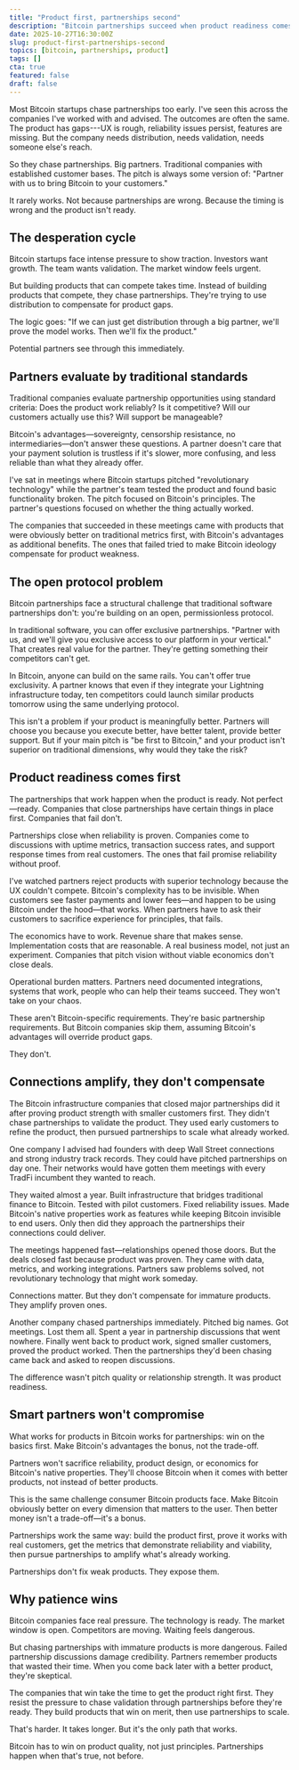 ```yaml
---
title: "Product first, partnerships second"
description: "Bitcoin partnerships succeed when product readiness comes first. Prove the product in market, then use partnerships to scale."
date: 2025-10-27T16:30:00Z
slug: product-first-partnerships-second
topics: [bitcoin, partnerships, product]
tags: []
cta: true
featured: false
draft: false
---
```


Most Bitcoin startups chase partnerships too early. I've seen this across the companies I've worked with and advised. The outcomes are often the same. The product has gaps---UX is rough, reliability issues persist, features are missing. But the company needs distribution, needs validation, needs someone else's reach.

So they chase partnerships. Big partners. Traditional companies with established customer bases. The pitch is always some version of: "Partner with us to bring Bitcoin to your customers."

It rarely works. Not because partnerships are wrong. Because the timing is wrong and the product isn't ready.

<!--more-->

## The desperation cycle

Bitcoin startups face intense pressure to show traction. Investors want growth. The team wants validation. The market window feels urgent.

But building products that can compete takes time. Instead of building products that compete, they chase partnerships. They're trying to use distribution to compensate for product gaps.

The logic goes: "If we can just get distribution through a big partner, we'll prove the model works. Then we'll fix the product."

Potential partners see through this immediately.

## Partners evaluate by traditional standards

Traditional companies evaluate partnership opportunities using standard criteria: Does the product work reliably? Is it competitive? Will our customers actually use this? Will support be manageable?

Bitcoin's advantages—sovereignty, censorship resistance, no intermediaries—don't answer these questions. A partner doesn't care that your payment solution is trustless if it's slower, more confusing, and less reliable than what they already offer.

I've sat in meetings where Bitcoin startups pitched "revolutionary technology" while the partner's team tested the product and found basic functionality broken. The pitch focused on Bitcoin's principles. The partner's questions focused on whether the thing actually worked.

The companies that succeeded in these meetings came with products that were obviously better on traditional metrics first, with Bitcoin's advantages as additional benefits. The ones that failed tried to make Bitcoin ideology compensate for product weakness.

## The open protocol problem

Bitcoin partnerships face a structural challenge that traditional software partnerships don't: you're building on an open, permissionless protocol.

In traditional software, you can offer exclusive partnerships. "Partner with us, and we'll give you exclusive access to our platform in your vertical." That creates real value for the partner. They're getting something their competitors can't get.

In Bitcoin, anyone can build on the same rails. You can't offer true exclusivity. A partner knows that even if they integrate your Lightning infrastructure today, ten competitors could launch similar products tomorrow using the same underlying protocol.

This isn't a problem if your product is meaningfully better. Partners will choose you because you execute better, have better talent, provide better support. But if your main pitch is "be first to Bitcoin," and your product isn't superior on traditional dimensions, why would they take the risk?

## Product readiness comes first

The partnerships that work happen when the product is ready. Not perfect—ready. Companies that close partnerships have certain things in place first. Companies that fail don't.

Partnerships close when reliability is proven. Companies come to discussions with uptime metrics, transaction success rates, and support response times from real customers. The ones that fail promise reliability without proof.

I've watched partners reject products with superior technology because the UX couldn't compete. Bitcoin's complexity has to be invisible. When customers see faster payments and lower fees—and happen to be using Bitcoin under the hood—that works. When partners have to ask their customers to sacrifice experience for principles, that fails.

The economics have to work. Revenue share that makes sense. Implementation costs that are reasonable. A real business model, not just an experiment. Companies that pitch vision without viable economics don't close deals.

Operational burden matters. Partners need documented integrations, systems that work, people who can help their teams succeed. They won't take on your chaos.

These aren't Bitcoin-specific requirements. They're basic partnership requirements. But Bitcoin companies skip them, assuming Bitcoin's advantages will override product gaps.

They don't.

## Connections amplify, they don't compensate

The Bitcoin infrastructure companies that closed major partnerships did it after proving product strength with smaller customers first. They didn't chase partnerships to validate the product. They used early customers to refine the product, then pursued partnerships to scale what already worked.

One company I advised had founders with deep Wall Street connections and strong industry track records. They could have pitched partnerships on day one. Their networks would have gotten them meetings with every TradFi incumbent they wanted to reach.

They waited almost a year. Built infrastructure that bridges traditional finance to Bitcoin. Tested with pilot customers. Fixed reliability issues. Made Bitcoin's native properties work as features while keeping Bitcoin invisible to end users. Only then did they approach the partnerships their connections could deliver.

The meetings happened fast—relationships opened those doors. But the deals closed fast because product was proven. They came with data, metrics, and working integrations. Partners saw problems solved, not revolutionary technology that might work someday.

Connections matter. But they don't compensate for immature products. They amplify proven ones.

Another company chased partnerships immediately. Pitched big names. Got meetings. Lost them all. Spent a year in partnership discussions that went nowhere. Finally went back to product work, signed smaller customers, proved the product worked. Then the partnerships they'd been chasing came back and asked to reopen discussions.

The difference wasn't pitch quality or relationship strength. It was product readiness.

## Smart partners won't compromise

What works for products in Bitcoin works for partnerships: win on the basics first. Make Bitcoin's advantages the bonus, not the trade-off.

Partners won't sacrifice reliability, product design, or economics for Bitcoin's native properties. They'll choose Bitcoin when it comes with better products, not instead of better products.

This is the same challenge consumer Bitcoin products face. Make Bitcoin obviously better on every dimension that matters to the user. Then better money isn't a trade-off—it's a bonus.

Partnerships work the same way: build the product first, prove it works with real customers, get the metrics that demonstrate reliability and viability, then pursue partnerships to amplify what's already working.

Partnerships don't fix weak products. They expose them.

## Why patience wins

Bitcoin companies face real pressure. The technology is ready. The market window is open. Competitors are moving. Waiting feels dangerous.

But chasing partnerships with immature products is more dangerous. Failed partnership discussions damage credibility. Partners remember products that wasted their time. When you come back later with a better product, they're skeptical.

The companies that win take the time to get the product right first. They resist the pressure to chase validation through partnerships before they're ready. They build products that win on merit, then use partnerships to scale.

That's harder. It takes longer. But it's the only path that works.

Bitcoin has to win on product quality, not just principles. Partnerships happen when that's true, not before.
